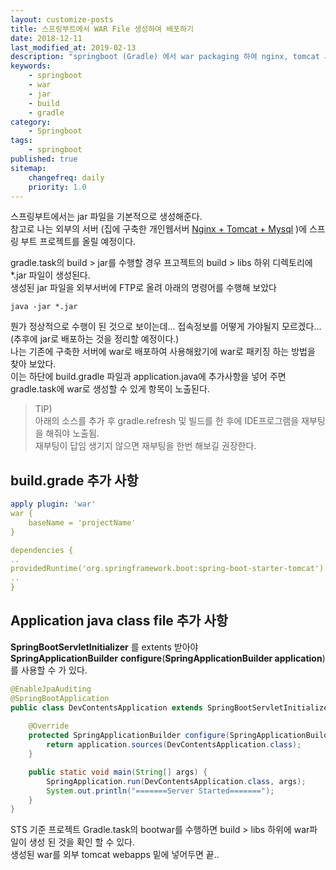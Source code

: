 ```yaml
---
layout: customize-posts
title: 스프링부트에서 WAR File 생성하여 배포하기
date: 2018-12-11
last_modified_at: 2019-02-13
description: "springboot (Gradle) 에서 war packaging 하여 nginx, tomcat 서버에 애플리케이션 띄우기"
keywords:
    - springboot
    - war
    - jar
    - build
    - gradle
category:
    - Springboot
tags:
    - springboot
published: true
sitemap: 
    changefreq: daily
    priority: 1.0
---
```


스프링부트에서는 jar 파일을 기본적으로 생성해준다.  
참고로 나는 외부의 서버 (집에 구축한 개인웹서버 [Nginx + Tomcat + Mysql](http://sksggg123.github.io/server/centos7-nginx-tomcat/) )에 스프링 부트 프로젝트를 올릴 예정이다.  

gradle.task의 build > jar를 수행할 경우 프고젝트의 build > libs 하위 디렉토리에 *.jar 파일이 생성된다.  
생성된 jar 파일을 외부서버에 FTP로 올려 아래의 명령어를 수행해 보았다
```nginx
java -jar *.jar
```

뭔가 정상적으로 수행이 된 것으로 보이는데... 접속정보를 어떻게 가야될지 모르겠다...  
(추후에 jar로 배포하는 것을 정리할 예정이다.)  
나는 기존에 구축한 서버에 war로 배포하여 사용해왔기에 war로 패키징 하는 방법을 찾아 보았다.  
이는 하단에 build.gradle 파일과 application.java에 추가사항을 넣어 주면 gradle.task에 war로 생성할 수 있게 항목이 노출된다.

>TIP)  
>아래의 소스를 추가 후 gradle.refresh 및 빌드를 한 후에 IDE프로그램을 재부팅을 해줘야 노출됨.  
>재부팅이 답임 생기지 않으면 재부팅을 한번 해보길 권장한다.

## build.grade 추가 사항

```yaml
apply plugin: 'war'
war {
    baseName = 'projectName'    
}

dependencies {
..
providedRuntime('org.springframework.boot:spring-boot-starter-tomcat')
..
}
```
## Application java class file 추가 사항  
**SpringBootServletInitializer** 를 extents 받아야  
**SpringApplicationBuilder** **configure**(**SpringApplicationBuilder application**)를 사용할 수 가 있다.
```java
@EnableJpaAuditing
@SpringBootApplication
public class DevContentsApplication extends SpringBootServletInitializer {
    
    @Override
    protected SpringApplicationBuilder configure(SpringApplicationBuilder application) {
        return application.sources(DevContentsApplication.class);
    }

    public static void main(String[] args) {
        SpringApplication.run(DevContentsApplication.class, args);
        System.out.println("=======Server Started=======");
    }
}
```

STS 기준 프로젝트 Gradle.task의 bootwar를 수행하면 build > libs 하위에 war파일이 생성 된 것을 확인 할 수 있다.  
생성된 war를 외부 tomcat webapps 밑에 넣어두면 끝..  

